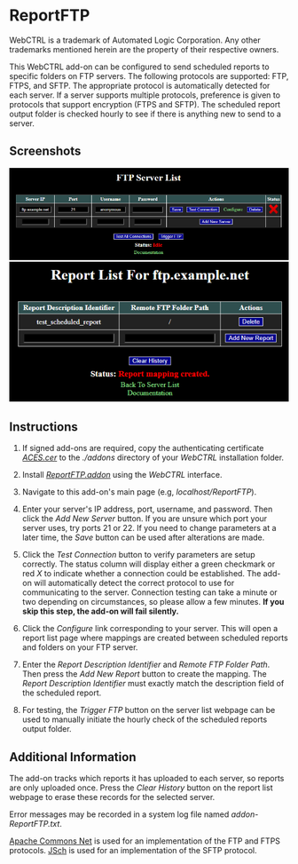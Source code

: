 # ReportFTP

WebCTRL is a trademark of Automated Logic Corporation. Any other trademarks mentioned herein are the property of their respective owners.

This WebCTRL add-on can be configured to send scheduled reports to specific folders on FTP servers. The following protocols are supported: FTP, FTPS, and SFTP. The appropriate protocol is automatically detected for each server. If a server supports multiple protocols, preference is given to protocols that support encryption (FTPS and SFTP). The scheduled report output folder is checked hourly to see if there is anything new to send to a server.

## Screenshots

![](images/server_list.png)
![](images/report_list.png)

## Instructions

1. If signed add-ons are required, copy the authenticating certificate [*ACES.cer*](https://github.com/automatic-controls/addon-dev-script/blob/main/ACES.cer?raw=true) to the *./addons* directory of your *WebCTRL* installation folder.

1. Install [*ReportFTP.addon*](https://github.com/automatic-controls/report-ftp-addon/releases/latest/download/ReportFTP.addon) using the *WebCTRL* interface.

1. Navigate to this add-on's main page (e.g, *localhost/ReportFTP*).

1. Enter your server's IP address, port, username, and password. Then click the *Add New Server* button. If you are unsure which port your server uses, try ports 21 or 22. If you need to change parameters at a later time, the *Save* button can be used after alterations are made.

1. Click the *Test Connection* button to verify parameters are setup correctly. The status column will display either a green checkmark or red *X* to indicate whether a connection could be established. The add-on will automatically detect the correct protocol to use for communicating to the server. Connection testing can take a minute or two depending on circumstances, so please allow a few minutes. **If you skip this step, the add-on will fail silently.**

1. Click the *Configure* link corresponding to your server. This will open a report list page where mappings are created between scheduled reports and folders on your FTP server.

1. Enter the *Report Description Identifier* and *Remote FTP Folder Path*. Then press the *Add New Report* button to create the mapping. The *Report Description Identifier* must exactly match the description field of the scheduled report.

1. For testing, the *Trigger FTP* button on the server list webpage can be used to manually initiate the hourly check of the scheduled reports output folder.

## Additional Information

The add-on tracks which reports it has uploaded to each server, so reports are only uploaded once. Press the *Clear History* button on the report list webpage to erase these records for the selected server.

Error messages may be recorded in a system log file named *addon-ReportFTP.txt*.

[Apache Commons Net](https://commons.apache.org/proper/commons-net/) is used for an implementation of the FTP and FTPS protocols. [JSch](https://github.com/mwiede/jsch) is used for an implementation of the SFTP protocol.
